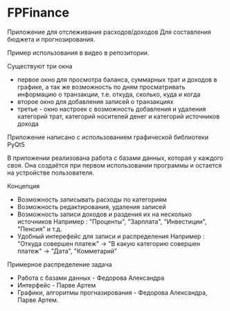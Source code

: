 # FPFinance

Приложение для отслеживания расходов/доходов
Для составления бюджета и прогнозирования.

Пример использования в видео в репозитории.

Существуют три окна
- первое окно для просмотра баланса, суммарных трат и доходов в графике, а так же возможность по дням просматривать информацию о транзакции, т.е. откуда, сколько, куда и когда
- второе окно для добавления записей о транзакциях
- третье - окно настроек с возможность добавления и удаления категорий трат, категорий носителей денег и категорий источников дохода

Приложение написано с использованием графической библиотеки PyQt5

В приложении реализована работа с базами данных, которая у каждого своя. Она создаётся при первом использовании программы и остается на устройстве пользователя.



Концепция
- Возможность записывать расходы по категориям
- Возможность редактирования, удаления записей
- Возможность записи доходов и раздения их на несколько источников
Например : "Проценты", "Зарплата", "Инвестиции", "Пенсия" и т.д.
- Удобный интерефейс для записи и распределения
Например : "Откуда совершен платеж" -> "В какую категорию совершен платеж" -> "Дата", "Комметарий"

Примерное распределение задача
- Работа с базами данных - Федорова Александра
- Интерфейс - Парве Артем
- Графики, алгоритмы прогназирования - Федорова Александра, Парве Артем.
